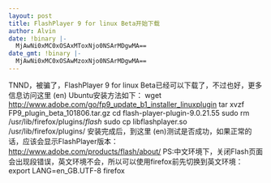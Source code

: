 ```yaml
---
layout: post
title: FlashPlayer 9 for linux Beta开始下载
author: Alvin
date: !binary |-
  MjAwNi0xMC0xOSAxMToxNjo0NSArMDgwMA==
date_gmt: !binary |-
  MjAwNi0xMC0xOSAwMzoxNjo0NSArMDgwMA==
---
```

TNND，被骗了，FlashPlayer 9 for linux Beta已经可以下载了，不过也好，更多信息访问这里 (en)
Ubuntu安装方法如下：
wget <a href="http://www.adobe.com/go/fp9_update_b1_installer_linuxplugin">http://www.adobe.com/go/fp9_update_b1_installer_linuxplugin</a>
tar xvzf FP9_plugin_beta_101806.tar.gz
cd flash-player-plugin-9.0.21.55
sudo rm /usr/lib/firefox/plugins/*flash*
sudo cp libflashplayer.so /usr/lib/firefox/plugins/
安装完成后，到这里 (en)测试是否成功，如果正常的话，应该会显示FlashPlayer版本：<a href="http://www.adobe.com/products/flash/about/">http://www.adobe.com/products/flash/about/</a>
PS:中文环境下，关闭Flash页面会出现段错误，英文环境不会，所以可以使用firefox前先切换到英文环境：
export LANG=en_GB.UTF-8
firefox

